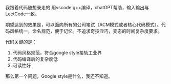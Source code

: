 我跟着代码随想录走的
用vscode g++编译，chatGPT帮助，输入输出与LeetCode一致。

期望达到的效果是，可以面向所有的公司笔试（ACM模式或者核心代码模式）。代码风格统一，命名规范，便于记忆。不追求奇技淫巧，变态的时间复杂度要求。

代码关键的是：
1. 代码风格规范，符合google style接轨工业界
2. 代码编译后的复杂度低
3. 可读性好

那么第一个问题，Google style是什么，我还不知道。
